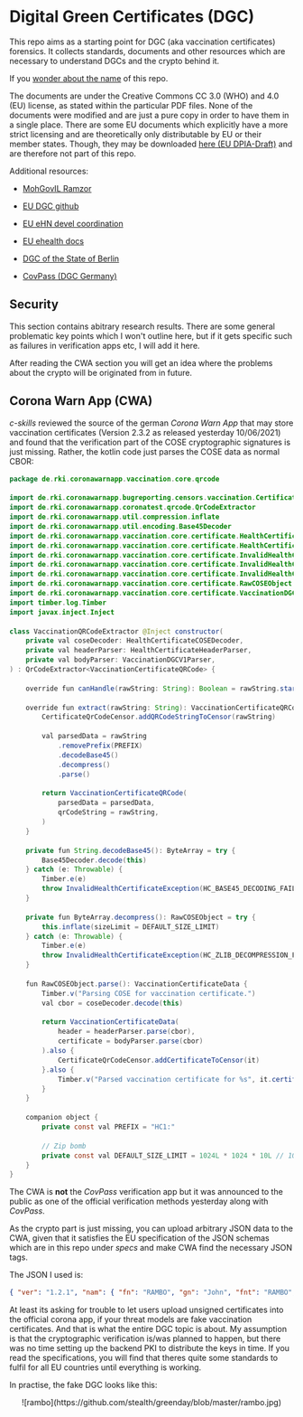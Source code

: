 Digital Green Certificates (DGC)
================================

This repo aims as a starting point for DGC (aka vaccination certificates)
forensics. It collects standards, documents and other resources
which are necessary to understand DGCs and the crypto behind it.

If you [wonder about the name](https://www.youtube.com/watch?v=NUTGr5t3MoY) of this repo.

The documents are under the Creative Commons CC 3.0 (WHO) and 4.0 (EU)
license, as stated within the particular PDF files. None of the documents
were modified and are just a pure copy in order to have them in a single place. There are some EU documents which explicitly have a more strict
licensing and are theoretically only distributable by EU or
their member states. Though, they may be downloaded
[here (EU DPIA-Draft)](https://ec.europa.eu/health/sites/default/files/ehealth/docs/efgs_dpia_en.pdf) and are therefore not part of this repo.


Additional resources:

* [MohGovIL Ramzor](https://github.com/MohGovIL/Ramzor)

* [EU DGC github](https://github.com/eu-digital-green-certificates)

* [EU eHN devel coordination](https://github.com/ehn-digital-green-development)

* [EU ehealth docs](https://ec.europa.eu/health/ehealth/key_documents_en)

* [DGC of the State of Berlin](https://gitlab.com/ponci-berlin)

* [CovPass (DGC Germany)](https://github.com/digitaler-impfnachweis)


Security
--------

This section contains abitrary research results. There are some general problematic
key points which I won't outline here, but if it gets specific such as failures in
verification apps etc, I will add it here.

After reading the CWA section you will get an idea where the problems about the
crypto will be originated from in future.


Corona Warn App (CWA)
---------------------

*c-skills* reviewed the source of the german *Corona Warn App* that may
store vaccination certificates (Version 2.3.2 as released yesterday 10/06/2021)
and found that the verification part of the COSE cryptographic signatures is just missing.
Rather, the kotlin code just parses the COSE data as normal CBOR:

```java
package de.rki.coronawarnapp.vaccination.core.qrcode

import de.rki.coronawarnapp.bugreporting.censors.vaccination.CertificateQrCodeCensor
import de.rki.coronawarnapp.coronatest.qrcode.QrCodeExtractor
import de.rki.coronawarnapp.util.compression.inflate
import de.rki.coronawarnapp.util.encoding.Base45Decoder
import de.rki.coronawarnapp.vaccination.core.certificate.HealthCertificateCOSEDecoder
import de.rki.coronawarnapp.vaccination.core.certificate.HealthCertificateHeaderParser
import de.rki.coronawarnapp.vaccination.core.certificate.InvalidHealthCertificateException
import de.rki.coronawarnapp.vaccination.core.certificate.InvalidHealthCertificateException.ErrorCode.HC_BASE45_DECODING_FAILED
import de.rki.coronawarnapp.vaccination.core.certificate.InvalidHealthCertificateException.ErrorCode.HC_ZLIB_DECOMPRESSION_FAILED
import de.rki.coronawarnapp.vaccination.core.certificate.RawCOSEObject
import de.rki.coronawarnapp.vaccination.core.certificate.VaccinationDGCV1Parser
import timber.log.Timber
import javax.inject.Inject

class VaccinationQRCodeExtractor @Inject constructor(
    private val coseDecoder: HealthCertificateCOSEDecoder,
    private val headerParser: HealthCertificateHeaderParser,
    private val bodyParser: VaccinationDGCV1Parser,
) : QrCodeExtractor<VaccinationCertificateQRCode> {

    override fun canHandle(rawString: String): Boolean = rawString.startsWith(PREFIX)

    override fun extract(rawString: String): VaccinationCertificateQRCode {
        CertificateQrCodeCensor.addQRCodeStringToCensor(rawString)

        val parsedData = rawString
            .removePrefix(PREFIX)
            .decodeBase45()
            .decompress()
            .parse()

        return VaccinationCertificateQRCode(
            parsedData = parsedData,
            qrCodeString = rawString,
        )
    }

    private fun String.decodeBase45(): ByteArray = try {
        Base45Decoder.decode(this)
    } catch (e: Throwable) {
        Timber.e(e)
        throw InvalidHealthCertificateException(HC_BASE45_DECODING_FAILED)
    }

    private fun ByteArray.decompress(): RawCOSEObject = try {
        this.inflate(sizeLimit = DEFAULT_SIZE_LIMIT)
    } catch (e: Throwable) {
        Timber.e(e)
        throw InvalidHealthCertificateException(HC_ZLIB_DECOMPRESSION_FAILED)
    }

    fun RawCOSEObject.parse(): VaccinationCertificateData {
        Timber.v("Parsing COSE for vaccination certificate.")
        val cbor = coseDecoder.decode(this)

        return VaccinationCertificateData(
            header = headerParser.parse(cbor),
            certificate = bodyParser.parse(cbor)
        ).also {
            CertificateQrCodeCensor.addCertificateToCensor(it)
        }.also {
            Timber.v("Parsed vaccination certificate for %s", it.certificate.nameData.familyNameStandardized)
        }
    }

    companion object {
        private const val PREFIX = "HC1:"

        // Zip bomb
        private const val DEFAULT_SIZE_LIMIT = 1024L * 1024 * 10L // 10 MB
    }
}

```

The CWA is **not** the *CovPass* verification app but it was announced to the public
as one of the official verification methods yesterday along with *CovPass*.

As the crypto part is just missing, you can upload arbitrary JSON data to the CWA,
given that it satisfies the EU specification of the JSON schemas which are in this repo under *specs*
and make CWA find the necessary JSON tags.

The JSON I used is:

```json
{ "ver": "1.2.1", "nam": { "fn": "RAMBO", "gn": "John", "fnt": "RAMBO", "gnt": "John" }, "dob": "1990-11-11", "v":[{"tg": "840539006", "vp": "1119349007", "mp": "EU/1/20/1528", "ma": "ORG-7350", "dn": 2, "sd": 2, "dt" : "2021-04-21", "co": "DE", "is": "c-skills","ci": "urn:uvci:01:NL:PlA8UWS60Z4RZXVALl6GAZ" }]}
```

At least its asking for trouble to let users upload unsigned certificates into the official corona app,
if your threat models are fake vaccination certificates. And that is what the entire DGC topic is about.
My assumption is that the cryptographic verification is/was planned to happen, but there was no time setting
up the backend PKI to distribute the keys in time. If you read the specifications, you will find that theres
quite some standards to fulfil for all EU countries until everything is working.

In practise, the fake DGC looks like this:

<p align="center">
![rambo](https://github.com/stealth/greenday/blob/master/rambo.jpg)
</p>


